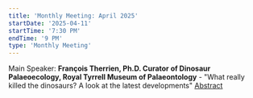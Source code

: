 ```yaml
---
title: 'Monthly Meeting: April 2025'
startDate: '2025-04-11'
startTime: '7:30 PM'
endTime: '9 PM'
type: 'Monthly Meeting'
---
```


Main Speaker: **François Therrien, Ph.D. Curator of Dinosaur Palaeoecology, Royal Tyrrell
Museum of Palaeontology** - "What really killed the dinosaurs? A look at the latest developments" [Abstract](/presentationAbstracts/2025/APSApril11_2025TherrienAbstract.pdf)
